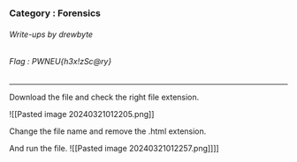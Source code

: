 ### Category : Forensics
###### Write-ups by drewbyte
###### Flag : PWNEU{h3x!zSc@ry}
---
Download the file and check the right file extension.

![[Pasted image 20240321012205.png]]

Change the file name and remove the .html extension.

And run the file.
![[Pasted image 20240321012257.png]]]]